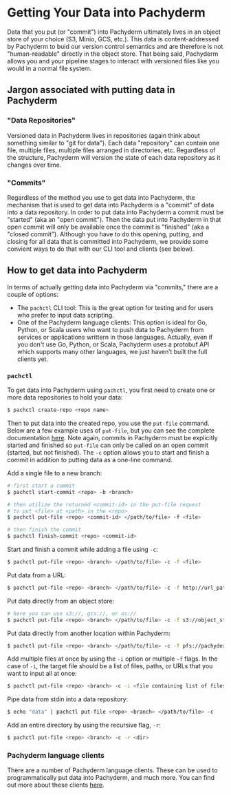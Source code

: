 # Getting Your Data into Pachyderm

Data that you put (or "commit") into Pachyderm ultimately lives in an object store of your choice (S3, Minio, GCS, etc.).  This data is content-addressed by Pachyderm to buid our version control semantics and are therefore is not "human-readable" directly in the object store.  That being said, Pachyderm allows you and your pipeline stages to interact with versioned files like you would in a normal file system.   

## Jargon associated with putting data in Pachyderm

### "Data Repositories"

Versioned data in Pachyderm lives in repositories (again think about something similar to "git for data").  Each data "repository" can contain one file, multiple files, multiple files arranged in directories, etc.  Regardless of the structure, Pachyderm will version the state of each data repository as it changes over time.

### "Commits"

Regardless of the method you use to get data into Pachyderm, the mechanism that is used to get data into Pachyderm is a "commit" of data into a data repository. In order to put data into Pachyderm a commit must be "started" (aka an "open commit").  Then the data put into Pachyderm in that open commit will only be available once the commit is "finished" (aka a "closed commit"). Although you have to do this opening, putting, and closing for all data that is committed into Pachyderm, we provide some convient ways to do that with our CLI tool and clients (see below). 

## How to get data into Pachyderm

In terms of actually getting data into Pachyderm via "commits," there are a couple of options:

- The `pachctl` CLI tool: This is the great option for testing and for users who prefer to input data scripting.
- One of the Pachyderm language clients: This option is ideal for Go, Python, or Scala users who want to push data to Pachyderm from services or applications writtern in those languages. Actually, even if you don't use Go, Python, or Scala, Pachyderm uses a protobuf API which supports many other languages, we just haven’t built the full clients yet.

### `pachctl`

To get data into Pachyderm using `pachctl`, you first need to create one or more data repositories to hold your data:

```sh
$ pachctl create-repo <repo name>
```

Then to put data into the created repo, you use the `put-file` command. Below are a few example uses of `put-file`, but you can see the complete documentation [here](../pachctl/pachctl_put-file.html). Note again, commits in Pachyderm must be explicitly started and finished so `put-file` can only be called on an open commit (started, but not finished). The `-c` option allows you to start and finish a commit in addition to putting data as a one-line command. 

Add a single file to a new branch:

```sh
# first start a commit
$ pachctl start-commit <repo> -b <branch>

# then utilize the returned <commit-id> in the put-file request
# to put <file> at <path> in the <repo>
$ pachctl put-file <repo> <commit-id> </path/to/file> -f <file>

# then finish the commit
$ pachctl finish-commit <repo> <commit-id>
```

Start and finish a commit while adding a file using `-c`:

```sh
$ pachctl put-file <repo> <branch> </path/to/file> -c -f <file> 
```

Put data from a URL:

```sh
$ pachctl put-file <repo> <branch> </path/to/file> -c -f http://url_path
```

Put data directly from an object store:

```sh
# here you can use s3://, gcs://, or as://
$ pachctl put-file <repo> <branch> </path/to/file> -c -f s3://object_store_url
```

Put data directly from another location within Pachyderm:

```sh
$ pachctl put-file <repo> <branch> </path/to/file> -c -f pfs://pachyderm_location
```

Add multiple files at once by using the `-i` option or multiple `-f` flags. In the case of `-i`, the target file should be a list of files, paths, or URLs that you want to input all at once:

```sh
$ pachctl put-file <repo> <branch> -c -i <file containing list of files, paths, or URLs>
```

Pipe data from stdin into a data repository:

```sh
$ echo "data" | pachctl put-file <repo> <branch> </path/to/file> -c
```

Add an entire directory by using the recursive flag, `-r`:

```sh
$ pachctl put-file <repo> <branch> -c -r <dir>
```

### Pachyderm language clients

There are a number of Pachyderm language clients.  These can be used to programmatically put data into Pachyderm, and much more.  You can find out more about these clients [here](../reference/clients.html).


